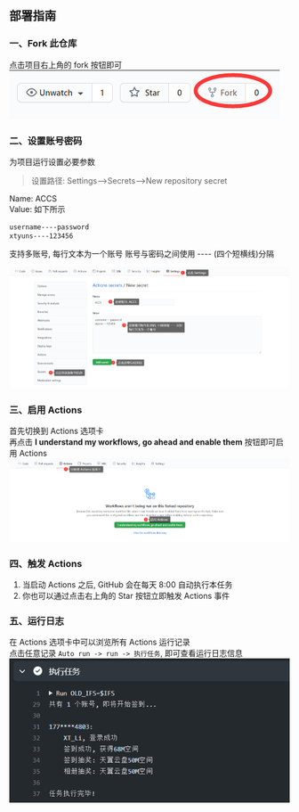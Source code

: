 ## 部署指南

### 一、Fork 此仓库
点击项目右上角的 fork 按钮即可\
![fork me](./step1_fork.png)


### 二、设置账号密码
为项目运行设置必要参数
> 设置路径: Settings-->Secrets-->New repository secret

Name: ACCS\
Value: 如下所示
```text
username----password
xtyuns----123456
```

支持多账号, 每行文本为一个账号
账号与密码之间使用 ---- (四个短横线)分隔

![设置账号](./step2_infos.png)


### 三、启用 Actions
首先切换到 Actions 选项卡\
再点击 **I understand my workflows, go ahead and enable them** 按钮即可启用 Actions
![启用 Actions](./step3_actions.png)


### 四、触发 Actions
1. 当启动 Actions 之后, GitHub 会在每天 8:00 自动执行本任务
2. 你也可以通过点击右上角的 Star 按钮立即触发 Actions 事件


### 五、运行日志
在 Actions 选项卡中可以浏览所有 Actions 运行记录\
点击任意记录 ```Auto run -> run -> 执行任务```, 即可查看运行日志信息
![启用 Actions](./step5_log.png)